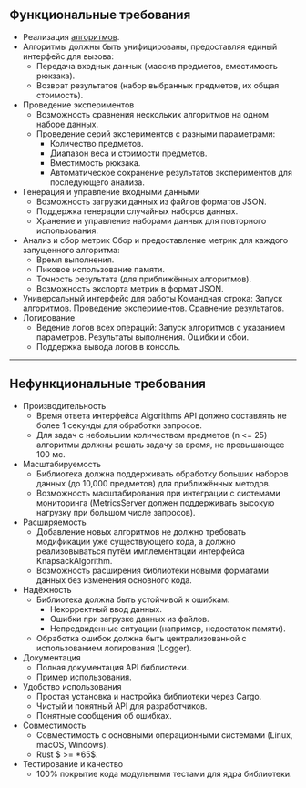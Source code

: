 ## Функциональные требования
* Реализация [алгоритмов](https://github.com/BrudLord/Knapsack/blob/task/AA-Arch/docs/algorithms-details.md).
* Алгоритмы должны быть унифицированы, предоставляя единый интерфейс для вызова:
    * Передача входных данных (массив предметов, вместимость рюкзака).
    * Возврат результатов (набор выбранных предметов, их общая стоимость).
* Проведение экспериментов
    * Возможность сравнения нескольких алгоритмов на одном наборе данных.
    * Проведение серий экспериментов с разными параметрами:
        * Количество предметов.
        * Диапазон веса и стоимости предметов.
        * Вместимость рюкзака.
        * Автоматическое сохранение результатов экспериментов для последующего анализа.
* Генерация и управление входными данными
    * Возможность загрузки данных из файлов форматов JSON.
    * Поддержка генерации случайных наборов данных.
    * Хранение и управление наборами данных для повторного использования.
* Анализ и сбор метрик
    Сбор и предоставление метрик для каждого запущенного алгоритма:
    * Время выполнения.
    * Пиковое использование памяти.
    * Точность результата (для приближённых алгоритмов).
    * Возможность экспорта метрик в формат JSON.
* Универсальный интерфейс для работы
    Командная строка:
        Запуск алгоритмов.
        Проведение экспериментов.
        Сравнение результатов.
* Логирование
    * Ведение логов всех операций:
        Запуск алгоритмов с указанием параметров.
        Результаты выполнения.
        Ошибки и сбои.
    * Поддержка вывода логов в консоль.

---

## Нефункциональные требования
* Производительность
    * Время ответа интерфейса Algorithms API должно составлять не более 1 секунды для обработки запросов.
    * Для задач с небольшим количеством предметов (n <= 25) алгоритмы должны решать задачу за время, не превышающее 100 мс.
* Масштабируемость
    * Библиотека должна поддерживать обработку больших наборов данных (до 10,000 предметов) для приближённых методов.
    * Возможность масштабирования при интеграции с системами мониторинга (MetricsServer должен поддерживать высокую нагрузку при большом числе запросов).
* Расширяемость
    * Добавление новых алгоритмов не должно требовать модификации уже существующего кода, а должно реализовываться путём имплементации интерфейса KnapsackAlgorithm.
    * Возможность расширения библиотеки новыми форматами данных без изменения основного кода.
* Надёжность
    * Библиотека должна быть устойчивой к ошибкам:
        * Некорректный ввод данных.
        * Ошибки при загрузке данных из файлов.
        * Непредвиденные ситуации (например, недостаток памяти).
    * Обработка ошибок должна быть централизованной с использованием логирования (Logger).
* Документация
    * Полная документация API библиотеки.
    * Пример использования.
* Удобство использования
    * Простая установка и настройка библиотеки через Cargo.
    * Чистый и понятный API для разработчиков.
    * Понятные сообщения об ошибках.
* Совместимость
    * Совместимость с основными операционными системами (Linux, macOS, Windows).
    * Rust $ >= *65$.
* Тестирование и качество
    * 100% покрытие кода модульными тестами для ядра библиотеки.
